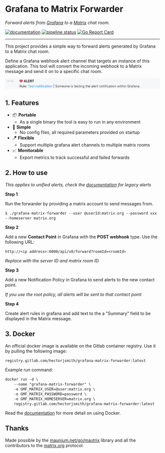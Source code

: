 # Grafana to Matrix Forwarder
*Forward alerts from [Grafana](https://grafana.com) to a [Matrix](https://matrix.org) chat room.*

[![documentation](https://img.shields.io/badge/docs-latest-orange)](https://hectorjsmith.gitlab.io/grafana-matrix-forwarder/)
 [![pipeline status](https://gitlab.com/hectorjsmith/grafana-matrix-forwarder/badges/main/pipeline.svg)](https://gitlab.com/hectorjsmith/grafana-matrix-forwarder/-/commits/main) [![Go Report Card](https://goreportcard.com/badge/gitlab.com/hectorjsmith/grafana-matrix-forwarder)](https://goreportcard.com/report/gitlab.com/hectorjsmith/grafana-matrix-forwarder)

---

This project provides a simple way to forward alerts generated by Grafana to a Matrix chat room.

Define a Grafana webhook alert channel that targets an instance of this application.
This tool will convert the incoming webhook to a Matrix message and send it on to a specific chat room.

![screenshot of matrix alert message](docs/static/img/alertExample.png)

## 1. Features

  * 📦 **Portable**
    * As a single binary the tool is easy to run in any environment
  * 📎 **Simple**
    * No config files, all required parameters provided on startup
  * 🪁 **Flexible**
    * Support multiple grafana alert channels to multiple matrix rooms
  * 📈 **Monitorable**
    * Export metrics to track successful and failed forwards

## 2. How to use
*This applies to unified alerts, check the [documentation](https://hectorjsmith.gitlab.io/grafana-matrix-forwarder/gettingStarted/grafana-legacy/) for legacy alerts*

**Step 1**

Run the forwarder by providing a matrix account to send messages from.

```
$ ./grafana-matrix-forwarder --user @userId:matrix.org --password xxx --homeserver matrix.org
```

**Step 2**

Add a new **Contact Point** in Grafana with the **POST webhook** type. Use the following URL: 
```
http://<ip address>:6000/api/v0/forward?roomId=<roomId>
```

*Replace with the server ID and matrix room ID.*

**Step 3**

Add a new Notification Policy in Grafana to send alerts to the new contact point.

*If you use the root policy, all alerts will be sent to that contact point*

**Step 4**

Create alert rules in grafana and add text to the a "Summary" field to be displayed in the Matrix message.

## 3. Docker

An official docker image is available on the Gitlab container registry.
Use it by pulling the following image:

```
registry.gitlab.com/hectorjsmith/grafana-matrix-forwarder:latest
```

Example run command:
```
docker run -d \
    --name "grafana-matrix-forwarder" \
    -e GMF_MATRIX_USER=@user:matrix.org \
    -e GMF_MATRIX_PASSWORD=password \
    -e GMF_MATRIX_HOMESERVER=matrix.org \
    registry.gitlab.com/hectorjsmith/grafana-matrix-forwarder:latest
```

Read the [documentation](https://hectorjsmith.gitlab.io/grafana-matrix-forwarder/) for more detail on using Docker.

## Thanks

Made possible by the [maunium.net/go/mautrix](https://maunium.net/go/mautrix/) library and all the contributors to the [matrix.org](https://matrix.org) protocol.

